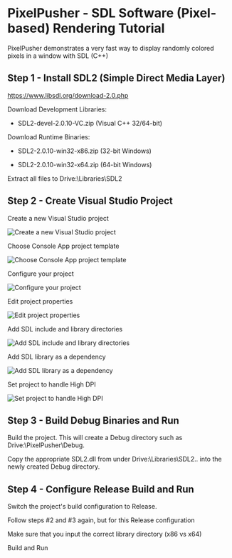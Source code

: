 # PixelPusher - SDL Software (Pixel-based) Rendering Tutorial

PixelPusher demonstrates a very fast way to display randomly colored pixels in a window with SDL (C++)


## Step 1 - Install SDL2 (Simple Direct Media Layer)

https://www.libsdl.org/download-2.0.php

Download Development Libraries:

  * SDL2-devel-2.0.10-VC.zip (Visual C++ 32/64-bit)
  
Download Runtime Binaries:

  * SDL2-2.0.10-win32-x86.zip (32-bit Windows)
  
  * SDL2-2.0.10-win32-x64.zip (64-bit Windows)
  
Extract all files to Drive:\Libraries\SDL2


## Step 2 - Create Visual Studio Project

Create a new Visual Studio project

![Create a new Visual Studio project](https://doomreboot.github.io/PixelPush_001.png)

Choose Console App project template

![Choose Console App project template](https://doomreboot.github.io/PixelPush_002.png)

Configure your project

![Configure your project](https://doomreboot.github.io/PixelPush_003.png)

Edit project properties

![Edit project properties](https://doomreboot.github.io/PixelPush_004.png)

Add SDL include and library directories

![Add SDL include and library directories](https://doomreboot.github.io/PixelPush_005.png)

Add SDL library as a dependency

![Add SDL library as a dependency](https://doomreboot.github.io/PixelPush_007.png)

Set project to handle High DPI

![Set project to handle High DPI](https://doomreboot.github.io/PixelPush_008.png)


## Step 3 - Build Debug Binaries and Run

Build the project.  This will create a Debug directory such as Drive:\PixelPusher\Debug. 

Copy the appropriate SDL2.dll from under Drive:\Libraries\SDL2.. into the newly created Debug directory.


## Step 4 - Configure Release Build and Run

Switch the project's build configuration to Release.  

Follow steps #2 and #3 again, but for this Release configuration

Make sure that you input the correct library directory (x86 vs x64)

Build and Run
